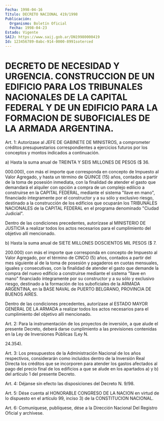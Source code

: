 ```yaml
---
Fecha: 1998-04-16
Título: DECRETO NACIONAL 419/1998
Publicación:
  Organismo: Boletín Oficial
  Fecha: 1998-04-23
Estado: Vigente
SAIJ: https://www.saij.gob.ar/DN19980000419
Id: 123456789-0abc-914-0000-8991soterced
---
```

# DECRETO DE NECESIDAD Y URGENCIA. CONSTRUCCION DE UN EDIFICIO PARA LOS TRIBUNALES NACIONALES DE LA CAPITAL FEDERAL Y DE UN EDIFICIO PARA LA FORMACION DE SUBOFICIALES DE LA ARMADA ARGENTINA.

<a id="1"></a>
Art. 1:  Autorízase  al  JEFE  DE  GABINETE  DE MINISTROS, a comprometer créditos presupuestarios correspondientes  a ejercicios futuros  por  los  conceptos  y  montos  indicados  a  continuación.

a)  Hasta la suma anual de TREINTA Y SEIS MILLONES DE PESOS  ($  36.

000.000),  con  más  el  importe  que  corresponda  en  concepto de Impuesto al Valor Agregado, y hasta un término de QUINCE (15) años, contados  a  partir  de  la  toma  de  posesión  inmediata,  con la finalidad  de atender el gasto que demandará el alquiler con opción a compra de  un  complejo  edilicio  a  construirse  en  la CAPITAL FEDERAL, mediante el sistema "llave en mano", financiado íntegramente  por  el  constructor  y a su sólo y exclusivo riesgo, destinado  a  la  construcción de los edificios  que  ocuparán  los TRIBUNALES  NACIONALES   de  la  CAPITAL  FEDERAL  en  el  programa denominado "Ciudad Judicial".

Dentro de las condiciones  precedentes, autorízase al MINISTERIO DE JUSTICIA a realizar todos los actos necesarios para el cumplimiento del objetivo allí mencionado.

b) Hasta la suma anual de SIETE  MILLONES DOSCIENTOS MIL PESOS ($ 7.

200.000) con más el importe que corresponda en concepto de Impuesto al Valor Agregado, por el término  de  CINCO  (5)  años, contados a partir del mes siguiente al de la toma de posesión y  pagaderos  en cuotas  mensuales,  iguales  y  consecutivas,  con  la finalidad de atender  el  gasto  que  demande  la  compra  del nuevo edificio  a construirse  mediante  el  sistema  "llave  en  mano"    financiado íntegramente  por  su  constructor  y a su sólo y exclusivo riesgo, destinado  a  la  formación  de  los  suboficiales   de  la  ARMADA ARGENTINA, en la BASE NAVAL de PUERTO BELGRANO, PROVINCIA DE BUENOS AIRES.

Dentro de las condiciones precedentes, autorízase al  ESTADO  MAYOR GENERAL DE LA ARMADA a realizar todos los actos necesarios para  el cumplimiento del objetivo allí mencionado.

<a id="2"></a>
Art.  2: Para la instrumentación de los proyectos de inversión, a que alude  el  presente  Decreto,  deberá  darse cumplimiento a las previsiones contenidas en la Ley de Inversiones  Públicas (Ley N.

24.354).

<a id="3"></a>
Art. 3: Los presupuestos de la Administración Nacional de los años respectivos,  considerarán  como incluidos dentro de  la  Inversión Real Directa los créditos que se incorporen para atender los gastos afectados al pago del precio  final de los edificios a que se alude en  los  apartados  a) y b) del artículo  1  del  presente  Decreto.

<a id="4"></a>
Art. 4: Déjanse sin  efecto las  disposiciones del Decreto N. 9/98.

<a id="5"></a>
Art. 5: Dése cuenta al HONORABLE CONGRESO  DE  LA NACION en virtud de  lo  dispuesto  en el artículo 99, inciso 3) de la  CONSTITUCION NACIONAL.

<a id="6"></a>
Art.  6: Comuníquese,  publíquese, dése a la Dirección Nacional Del Registro Oficial y archívese.
